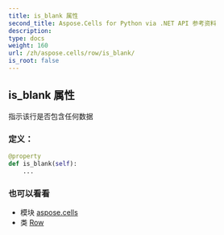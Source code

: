 ```yaml
---
title: is_blank 属性
second_title: Aspose.Cells for Python via .NET API 参考资料
description:
type: docs
weight: 160
url: /zh/aspose.cells/row/is_blank/
is_root: false
---
```

## is_blank 属性

指示该行是否包含任何数据
### 定义：
```python
@property
def is_blank(self):
    ...
```

### 也可以看看
* 模块 [aspose.cells](../../)
* 类 [Row](/cells/python-net/zh/aspose.cells/row)
